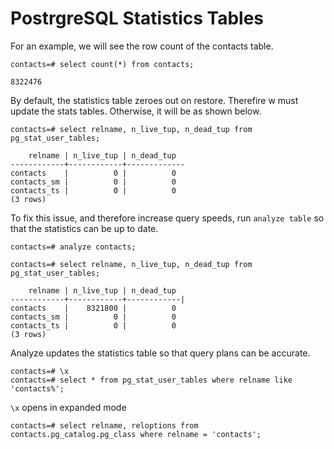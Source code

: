 
# PostrgreSQL Statistics Tables

For an example, we will see the row count of the contacts table.

```
contacts=# select count(*) from contacts;

8322476
```

By default, the statistics table zeroes out on restore. Therefire w must update the stats tables. Otherwise, it will be as shown below.

```
contacts=# select relname, n_live_tup, n_dead_tup from pg_stat_user_tables;

    relname | n_live_tup | n_dead_tup
------------+------------+-------------
contacts    |          0 |          0
contacts_sm |          0 |          0
contacts_ts |          0 |          0
(3 rows)
```

To fix this issue, and therefore increase query speeds, run `analyze table` so that the statistics can be up to date.


```
contacts=# analyze contacts;

contacts=# select relname, n_live_tup, n_dead_tup from pg_stat_user_tables;

    relname | n_live_tup | n_dead_tup
------------+------------+------------|
contacts    |    8321800 |          0
contacts_sm |          0 |          0
contacts_ts |          0 |          0
(3 rows)
```

Analyze updates the statistics table so that query plans can be accurate.

```
contacts=# \x
contacts=# select * from pg_stat_user_tables where relname like 'contacts%';
```

`\x` opens in expanded mode


```
contacts=# select relname, reloptions from contacts.pg_catalog.pg_class where relname = 'contacts';
```




